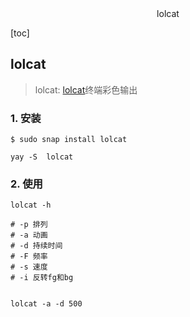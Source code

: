 <center>lolcat</center>



[toc]





## lolcat

> lolcat: [lolcat](https://github.com/busyloop/lolcat)终端彩色输出





### 1. 安装

```shell
$ sudo snap install lolcat

yay -S  lolcat
```







### 2. 使用

```shell
lolcat -h

# -p 排列
# -a 动画
# -d 持续时间
# -F 频率
# -s 速度
# -i 反转fg和bg


lolcat -a -d 500
```

